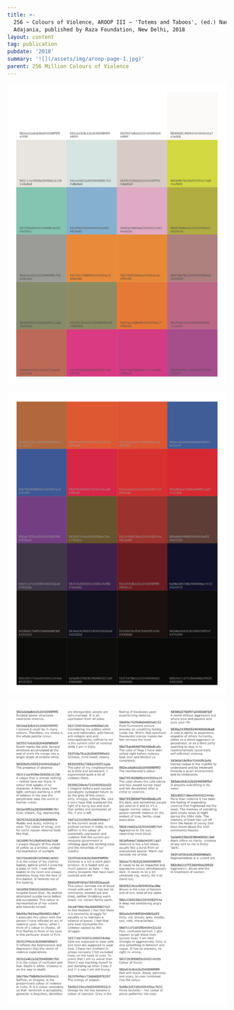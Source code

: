 ```yaml
---
title: >-
  256 ~ Colours of Violence, AROOP III – 'Totems and Taboos', (ed.) Nancy
  Adajania, published by Raza Foundation, New Delhi, 2018
layout: content
tag: publication
pubdate: '2018'
summary: '![](/assets/img/aroop-page-1.jpg)'
parent: 256 Million Colours of Violence
---
```

![](/assets/img/aroop-page-3.jpg)

![](https://raw.githubusercontent.com/mpalash/aliakbarmehta/master/assets/img/aroop-page-4.png)

![](/assets/img/aroop-page-2.jpg)
